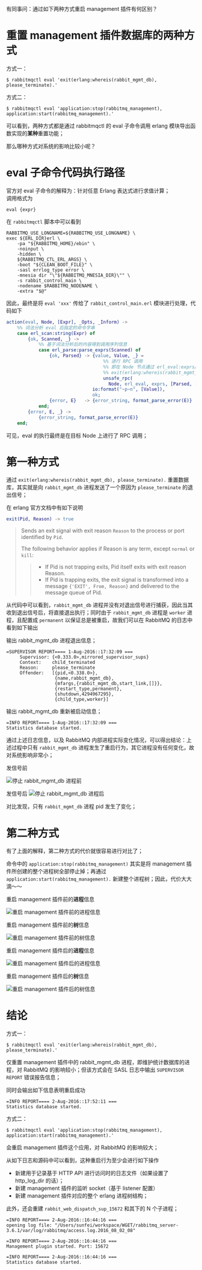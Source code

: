 

有同事问：通过如下两种方式重启 management 插件有何区别？

# 重置 management 插件数据库的两种方式

方式一：
```shell
$ rabbitmqctl eval 'exit(erlang:whereis(rabbit_mgmt_db), please_terminate).'
```

方式二：
```shell
$ rabbitmqctl eval 'application:stop(rabbitmq_management), application:start(rabbitmq_management).'
```

可以看到，两种方式都是通过 rabbitmqctl 的 eval 子命令调用 erlang 模块导出函数实现的**某种**重置功能；

那么哪种方式对系统的影响比较小呢？

# eval 子命令代码执行路径

官方对 eval 子命令的解释为：针对任意 Erlang 表达式进行求值计算；    
调用格式为
```shell
eval {expr}
```

在 `rabbitmqctl` 脚本中可以看到
```shell
RABBITMQ_USE_LONGNAME=${RABBITMQ_USE_LONGNAME} \
exec ${ERL_DIR}erl \
    -pa "${RABBITMQ_HOME}/ebin" \
    -noinput \
    -hidden \
    ${RABBITMQ_CTL_ERL_ARGS} \
    -boot "${CLEAN_BOOT_FILE}" \
    -sasl errlog_type error \
    -mnesia dir "\"${RABBITMQ_MNESIA_DIR}\"" \
    -s rabbit_control_main \
    -nodename $RABBITMQ_NODENAME \
    -extra "$@"
```

因此，最终是将 `eval 'xxx'` 传给了 `rabbit_control_main.erl` 模块进行处理，代码如下

```erlang
action(eval, Node, [Expr], _Opts, _Inform) ->
	%% 词法分析 eval 后指定的命令字串
    case erl_scan:string(Expr) of
        {ok, Scanned, _} ->
	        %% 基于词法分析后的内容得到调用序列信息
            case erl_parse:parse_exprs(Scanned) of
                {ok, Parsed} -> {value, Value, _} =
					                %% 进行 RPC 调用
					                %% 即在 Node 节点通过 erl_eval:exprs/1 执行
					                %% exit(erlang:whereis(rabbit_mgmt_db), please_terminate).
                                    unsafe_rpc(
                                      Node, erl_eval, exprs, [Parsed, []]), 
                                io:format("~p~n", [Value]),
                                ok;
                {error, E}   -> {error_string, format_parse_error(E)}
            end;
        {error, E, _} ->
            {error_string, format_parse_error(E)}
    end;
```

可见，eval 的执行最终是在目标 Node 上进行了 RPC 调用；

# 第一种方式

通过 `exit(erlang:whereis(rabbit_mgmt_db), please_terminate).` 重置数据库，其实就是向 `rabbit_mgmt_db` 进程发送了一个原因为 `please_terminate` 的退出信号；

在 erlang 官方文档中有如下说明

```erlang
exit(Pid, Reason) -> true
```

> Sends an exit signal with exit reason `Reason` to the process or port identified by `Pid`.
> 
> The following behavior applies if Reason is any term, except `normal` or `kill`:
>> - If Pid is not trapping exits, Pid itself exits with exit reason Reason.
>> - If Pid is trapping exits, the exit signal is transformed into a message `{'EXIT', From, Reason}` and delivered to the message queue of Pid.

从代码中可以看到，`rabbit_mgmt_db` 进程并没有对退出信号进行捕获，因此当其收到退出信号后，将直接退出执行；同时由于 `rabbit_mgmt_db` 进程是 `worker` 进程，且配置成 `permanent` 以保证总是被重启，故我们可以在 RabbitMQ 的日志中看到如下输出

输出 rabbit_mgmt_db 进程退出信息；
```shell
=SUPERVISOR REPORT==== 1-Aug-2016::17:32:09 ===
     Supervisor: {<0.333.0>,mirrored_supervisor_sups}
     Context:    child_terminated
     Reason:     please_terminate
     Offender:   [{pid,<0.338.0>},
                  {name,rabbit_mgmt_db},
                  {mfargs,{rabbit_mgmt_db,start_link,[]}},
                  {restart_type,permanent},
                  {shutdown,4294967295},
                  {child_type,worker}]
```

输出 rabbit_mgmt_db 重新被启动信息；
```shell
=INFO REPORT==== 1-Aug-2016::17:32:09 ===
Statistics database started.
```

通过上述日志信息，以及 RabbitMQ 内部进程实际变化情况，可以得出结论：上述过程中只有 `rabbit_mgmt_db` 进程发生了重启行为，其它进程没有任何变化，故对系统影响非常小；

发信号前

![停止 rabbit_mgmt_db 进程前](https://raw.githubusercontent.com/moooofly/ImageCache/master/rabbitmq_management_plugin/%E4%BB%85%E5%81%9C%E6%AD%A2rabbit_mgmt_db%E7%9A%84%E6%96%B9%E5%BC%8F_1.png "停止 rabbit_mgmt_db 进程前")

发信号后
![停止 rabbit_mgmt_db 进程后](https://raw.githubusercontent.com/moooofly/ImageCache/master/rabbitmq_management_plugin/%E4%BB%85%E5%81%9C%E6%AD%A2rabbit_mgmt_db%E7%9A%84%E6%96%B9%E5%BC%8F_2.png "停止 rabbit_mgmt_db 进程后")

对比发现，只有 `rabbit_mgmt_db` 进程 pid 发生了变化；

# 第二种方式

有了上面的解释，第二种方式的代价就很容易进行对比了；

命令中的 `application:stop(rabbitmq_management)` 其实是将 management 插件所创建的整个进程树全部停止掉；再通过 `application:start(rabbitmq_management).` 新建整个进程树；因此，代价大大滴～～

重启 management 插件前的**进程**信息

![重启 management 插件前的进程信息](https://raw.githubusercontent.com/moooofly/ImageCache/master/rabbitmq_management_plugin/%E9%87%8D%E5%90%AFmanagement%E6%8F%92%E4%BB%B6%E5%89%8D%E7%9A%84%E8%BF%9B%E7%A8%8B%E4%BF%A1%E6%81%AF.png "重启 management 插件前的进程信息")

重启 management 插件前的**树**信息

![重启 management 插件前的树信息](https://raw.githubusercontent.com/moooofly/ImageCache/master/rabbitmq_management_plugin/%E9%87%8D%E5%90%AFmanagement%E6%8F%92%E4%BB%B6%E5%89%8D%E7%9A%84%E6%A0%91%E4%BF%A1%E6%81%AF.png "重启 management 插件前的树信息")


重启 management 插件后的**进程**信息

![重启 management 插件后的进程信息](https://raw.githubusercontent.com/moooofly/ImageCache/master/rabbitmq_management_plugin/%E9%87%8D%E5%90%AFmanagement%E6%8F%92%E4%BB%B6%E5%90%8E%E7%9A%84%E8%BF%9B%E7%A8%8B%E4%BF%A1%E6%81%AF.png "重启 management 插件后的进程信息")

重启 management 插件后的**树**信息

![重启 management 插件后的树信息](https://raw.githubusercontent.com/moooofly/ImageCache/master/rabbitmq_management_plugin/%E9%87%8D%E5%90%AFmanagement%E6%8F%92%E4%BB%B6%E5%90%8E%E7%9A%84%E6%A0%91%E4%BF%A1%E6%81%AF.png "重启 management 插件后的树信息")


# 结论


方式一：
```shell
$ rabbitmqctl eval 'exit(erlang:whereis(rabbit_mgmt_db), please_terminate).'
```

仅重置 management 插件中的 rabbit_mgmt_db 进程，即维护统计数据库的进程，对 RabbitMQ 的影响较小；但该方式会在 SASL 日志中输出 `SUPERVISOR REPORT` 错误报告信息；

同时会输出如下信息表明重启成功
```shell
=INFO REPORT==== 2-Aug-2016::17:52:11 ===
Statistics database started.
```


方式二：
```shell
$ rabbitmqctl eval 'application:stop(rabbitmq_management), application:start(rabbitmq_management).'
```

会重启 management 插件这个应用，对 RabbitMQ 的影响较大；

从如下日志和源码中可以看到，这种重启行为至少会进行如下操作
- 新建用于记录基于 HTTP API 进行访问时的日志文件（如果设置了 http_log_dir 的话）；
- 新建 management 插件的监听 socket（基于 listener 配置） 
- 新建 management 插件对应的整个 erlang 进程树结构；

此外，还会重建 `rabbit_web_dispatch_sup_15672` 和其下的 N 个子进程；

```shell
=INFO REPORT==== 2-Aug-2016::16:44:16 ===
opening log file: "/Users/sunfei/workspace/WGET/rabbitmq_server-3.6.1/var/log/rabbitmq/access.log.2016_08_02_08"

=INFO REPORT==== 2-Aug-2016::16:44:16 ===
Management plugin started. Port: 15672

=INFO REPORT==== 2-Aug-2016::16:44:16 ===
Statistics database started.
```